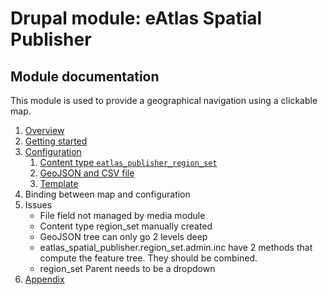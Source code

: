 # Drupal module: eAtlas Spatial Publisher #

## Module documentation ##

This module is used to provide a geographical navigation using a clickable map.

1. [Overview](docs/overview.md)
2. [Getting started](docs/getting-started.md)
3. [Configuration](docs/configuration.md)
    1. [Content type ```eatlas_publisher_region_set```](docs/content-type-region-set.md)
    2. [GeoJSON and CSV file](docs/geojson-csv-file.md)
    3. [Template](docs/template.md)
5. Binding between map and configuration
6. Issues
    * File field not managed by media module
    * Content type region_set manually created
    * GeoJSON tree can only go 2 levels deep
    * eatlas_spatial_publisher.region_set.admin.inc have 2 methods that compute the feature tree. They should be combined.
    * region_set Parent needs to be a dropdown
7. [Appendix](docs/appendix.md)
